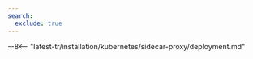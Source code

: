 ```yaml
---
search:
  exclude: true
---
```


[ip-lists-docs]:                              ../../../../user-guides/ip-lists/overview.md
[deployment-platform-docs]:                   ../../../../installation/supported-deployment-options.md
[sidecar-deployment-objects-img]:             ../../../../images/waf-installation/kubernetes/sidecar-controller/deployment-objects.png
[nginx-ing-controller-docs]:                  ../../../../admin-en/installation-kubernetes-en.md
[kong-ing-controller-docs]:                   ../kong-ingress-controller/deployment.md
[traffic-flow-with-wallarm-sidecar-img]:      ../../../../images/waf-installation/kubernetes/sidecar-controller/traffic-flow-with-wallarm.png
[create-wallarm-node-img]:                    ../../../../images/user-guides/nodes/create-wallarm-node-name-specified.png
[ptrav-attack-docs]:                          ../../../../attacks-vulns-list.md#path-traversal
[attacks-in-ui-image]:                        ../../../../images/admin-guides/test-attacks-quickstart.png
[filtration-mode-docs]:                       ../../../../admin-en/configure-wallarm-mode.md
[node-token-types]:                           ../../../../user-guides/nodes/nodes.md#api-and-node-tokens-for-node-creation
[cred-stuffing-docs]:                         ../../../../about-wallarm/credential-stuffing.md
[api-spec-enforcement-docs]:                  ../../../../api-specification-enforcement/overview.md

--8<-- "latest-tr/installation/kubernetes/sidecar-proxy/deployment.md"